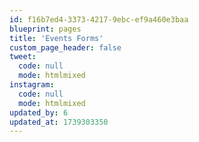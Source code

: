 ```yaml
---
id: f16b7ed4-3373-4217-9ebc-ef9a460e3baa
blueprint: pages
title: 'Events Forms'
custom_page_header: false
tweet:
  code: null
  mode: htmlmixed
instagram:
  code: null
  mode: htmlmixed
updated_by: 6
updated_at: 1739303350
---
```

